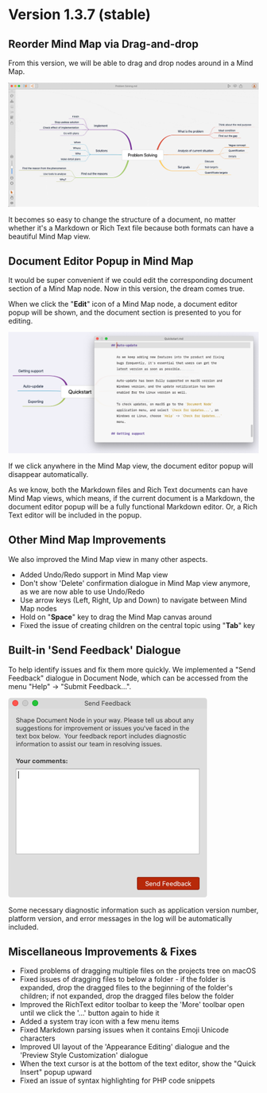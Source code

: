 # Version 1.3.7 (stable)

## Reorder Mind Map via Drag-and-drop

From this version, we will be able to drag and drop nodes around in a Mind Map. 

![screencast-mindmap-drop-and-drop](screencast-mindmap-drop-and-drop.gif)

It becomes so easy to change the structure of a document, no matter whether it's a Markdown or Rich Text file because both formats can have a beautiful Mind Map view.

## Document Editor Popup in Mind Map

It would be super convenient if we could edit the corresponding document section of a Mind Map node. Now in this version, the dream comes true.

When we click the "**Edit**" icon of a Mind Map node, a document editor popup will be shown, and the document section is presented to you for editing.

![screen-mindmap-editor-popup](screen-mindmap-editor-popup.png)

If we click anywhere in the Mind Map view, the document editor popup will disappear automatically.

As we know, both the Markdown files and Rich Text documents can have Mind Map views, which means, if the current document is a Markdown, the document editor popup will be a fully functional Markdown editor. Or, a Rich Text editor will be included in the popup.

## Other Mind Map Improvements

We also improved the Mind Map view in many other aspects.

* Added Undo/Redo support in Mind Map view
* Don't show 'Delete' confirmation dialogue in Mind Map view anymore, as we are now able to use Undo/Redo
* Use arrow keys (Left, Right, Up and Down) to navigate between Mind Map nodes
* Hold on "**Space**" key to drag the Mind Map canvas around
* Fixed the issue of creating children on the central topic using "**Tab**" key


## Built-in 'Send Feedback' Dialogue

To help identify issues and fix them more quickly. We implemented a "Send Feedback" dialogue in Document Node, which can be accessed from the menu "Help" -> "Submit Feedback...".

![screen-send-feedback-dialog](screen-send-feedback-dialog.png)

Some necessary diagnostic information such as application version number, platform version, and error messages in the log will be automatically included.

## Miscellaneous Improvements & Fixes

* Fixed problems of dragging multiple files on the projects tree on macOS
* Fixed issues of dragging files to below a folder - if the folder is expanded, drop the dragged files to the beginning of the folder's children; if not expanded, drop the dragged files below the folder
* Improved the RichText editor toolbar to keep the 'More' toolbar open until we click the '...' button again to hide it
* Added a system tray icon with a few menu items
* Fixed Markdown parsing issues when it contains Emoji Unicode characters
* Improved UI layout of the 'Appearance Editing' dialogue and the 'Preview Style Customization' dialogue
* When the text cursor is at the bottom of the text editor, show the "Quick Insert" popup upward
* Fixed an issue of syntax highlighting for PHP code snippets
